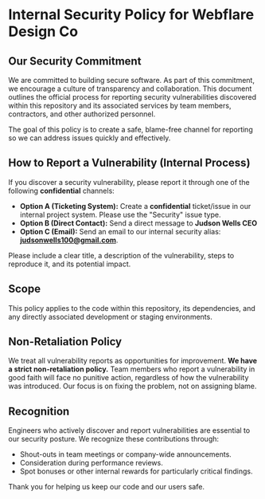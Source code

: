 # Internal Security Policy for Webflare Design Co

## Our Security Commitment

We are committed to building secure software. As part of this commitment, we encourage a culture of transparency and collaboration. This document outlines the official process for reporting security vulnerabilities discovered within this repository and its associated services by team members, contractors, and other authorized personnel.

The goal of this policy is to create a safe, blame-free channel for reporting so we can address issues quickly and effectively.

## How to Report a Vulnerability (Internal Process)

If you discover a security vulnerability, please report it through one of the following **confidential** channels:

* **Option A (Ticketing System):** Create a **confidential** ticket/issue in our internal project system. Please use the "Security" issue type.
* **Option B (Direct Contact):** Send a direct message to **Judson Wells CEO** 
* **Option C (Email):** Send an email to our internal security alias: **judsonwells100@gmail.com**.

Please include a clear title, a description of the vulnerability, steps to reproduce it, and its potential impact.

## Scope

This policy applies to the code within this repository, its dependencies, and any directly associated development or staging environments.

## Non-Retaliation Policy

We treat all vulnerability reports as opportunities for improvement. **We have a strict non-retaliation policy.** Team members who report a vulnerability in good faith will face no punitive action, regardless of how the vulnerability was introduced. Our focus is on fixing the problem, not on assigning blame.

## Recognition

Engineers who actively discover and report vulnerabilities are essential to our security posture. We recognize these contributions through:

* Shout-outs in team meetings or company-wide announcements.
* Consideration during performance reviews.
* Spot bonuses or other internal rewards for particularly critical findings.

Thank you for helping us keep our code and our users safe.
